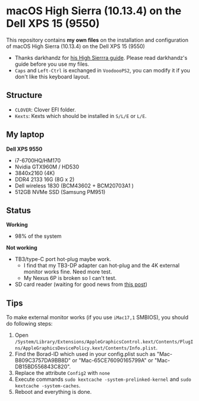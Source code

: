 # macOS High Sierra (10.13.4) on the Dell XPS 15 (9550)
This repository contains **my own files** on the installation and configuration of macOS High Sierra (10.13.4) on the Dell XPS 15 (9550)

* Thanks darkhandz for [his High Sierrra guide](https://github.com/darkhandz/XPS15-9550-High-Sierra). Please read darkhandz's guide before you use my files.
* `Caps` and `Left-Ctrl` is exchanged in `VoodoooPS2`, you can modify it if you don't like this keyboard layout.

## Structure
* `CLOVER`: Clover EFI folder.
* `Kexts`: Kexts which should be installed in `S/L/E` or `L/E`.

## My laptop
**Dell XPS 9550**

* i7-6700HQ/HM170
* Nvidia GTX960M / HD530
* 3840x2160 (4K)
* DDR4 2133 16G (8G x 2)
* Dell wireless 1830 (BCM43602 + BCM20703A1 )
* 512GB NVMe SSD (Samsung PM951)

## Status

**Working**

* 98% of the system

**Not working**

* TB3/type-C port hot-plug maybe work.
    * I find that my TB3-DP adapter can hot-plug and the 4K external monitor works fine. Need more test.
    * My Nexus 6P is broken so I can't test.
* SD card reader (waiting for good news from [this post](http://www.insanelymac.com/forum/topic/321080-sineteks-driver-for-realtek-rtsx-sdhc-card-readers))

## Tips

To make external monitor works (if you use `iMac17,1` SMBIOS), you should do following steps:

1. Open `/System/Library/Extensions/AppleGraphicsControl.kext/Contents/PlugIns/AppleGraphicsDevicePolicy.kext/Contents/Info.plist`.
2. Find the Borad-ID which used in your config.plist such as "Mac-B809C3757DA9BB8D" or "Mac-65CE76090165799A" or "Mac-DB15BD556843C820".
3. Replace the attribute `Config2` with `none`
4. Execute commands `sudo kextcache -system-prelinked-kernel` and `sudo kextcache -system-caches`.
5. Reboot and everything is done.

